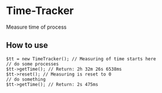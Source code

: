 # Time-Tracker
Measure time of process

## How to use
```
$tt = new TimeTracker(); // Measuring of time starts here
// do some processes
$tt->getTime(); // Return: 2h 32m 26s 6538ms
$tt->reset(); // Measuring is reset to 0
// do something
$tt->getTime(); // Return: 2s 475ms
```
